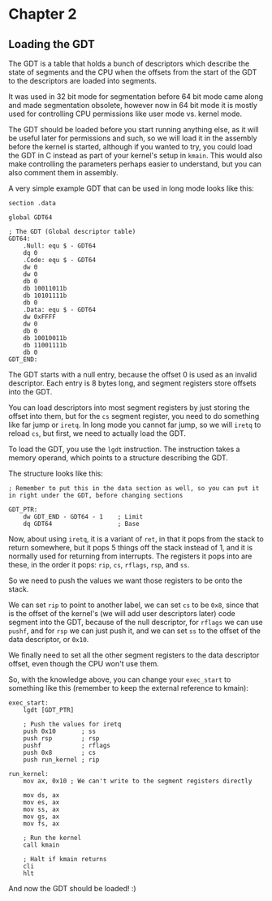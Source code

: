 # Chapter 2
## Loading the GDT

The GDT is a table that holds a bunch of descriptors which describe the state of segments and the CPU when the offsets from the start of the GDT to the descriptors are loaded into segments.

It was used in 32 bit mode for segmentation before 64 bit mode came along and made segmentation obsolete, however now in 64 bit mode it is mostly used for controlling CPU permissions like user mode vs. kernel mode.

The GDT should be loaded before you start running anything else, as it will be useful later for permissions and such, so we will load it in the assembly before the kernel is started, although if you wanted to try, you could load the GDT in C instead as part of your kernel's setup in `kmain`. This would also make controlling the parameters perhaps easier to understand, but you can also comment them in assembly.

A very simple example GDT that can be used in long mode looks like this:
```x86asm
section .data

global GDT64

; The GDT (Global descriptor table)
GDT64:
    .Null: equ $ - GDT64
    dq 0
    .Code: equ $ - GDT64
    dw 0
    dw 0
    db 0
    db 10011011b
    db 10101111b
    db 0
    .Data: equ $ - GDT64
    dw 0xFFFF
    dw 0
    db 0
    db 10010011b
    db 11001111b
    db 0
GDT_END:
```
The GDT starts with a null entry, because the offset 0 is used as an invalid descriptor. Each entry is 8 bytes long, and segment registers store offsets into the GDT.

You can load descriptors into most segment registers by just storing the offset into them, but for the `cs` segment register, you need to do something like far jump or `iretq`. In long mode you cannot far jump, so we will `iretq` to reload `cs`, but first, we need to actually load the GDT.

To load the GDT, you use the `lgdt` instruction. The instruction takes a memory operand, which points to a structure describing the GDT.

The structure looks like this:
```x86asm
; Remember to put this in the data section as well, so you can put it in right under the GDT, before changing sections

GDT_PTR:
    dw GDT_END - GDT64 - 1    ; Limit
    dq GDT64                  ; Base
```
Now, about using `iretq`, it is a variant of `ret`, in that it pops from the stack to return somewhere, but it pops 5 things off the stack instead of 1, and it is normally used for returning from interrupts. The registers it pops into are these, in the order it pops: `rip`, `cs`, `rflags`, `rsp`, and `ss`.

So we need to push the values we want those registers to be onto the stack.

We can set `rip` to point to another label, we can set `cs` to be `0x8`, since that is the offset of the kernel's (we will add user descriptors later) code segment into the GDT, because of the null descriptor, for `rflags` we can use `pushf`, and for `rsp` we can just push it, and we can set `ss` to the offset of the data descriptor, or `0x10`.

We finally need to set all the other segment registers to the data descriptor offset, even though the CPU won't use them.

So, with the knowledge above, you can change your `exec_start` to something like this (remember to keep the external reference to kmain):
```x86asm
exec_start:
    lgdt [GDT_PTR]

    ; Push the values for iretq
    push 0x10       ; ss
    push rsp        ; rsp
    pushf           ; rflags
    push 0x8        ; cs
    push run_kernel ; rip
    
run_kernel:
    mov ax, 0x10 ; We can't write to the segment registers directly

    mov ds, ax
    mov es, ax
    mov ss, ax
    mov gs, ax
    mov fs, ax

    ; Run the kernel
    call kmain

    ; Halt if kmain returns
    cli
    hlt
```

And now the GDT should be loaded! :)